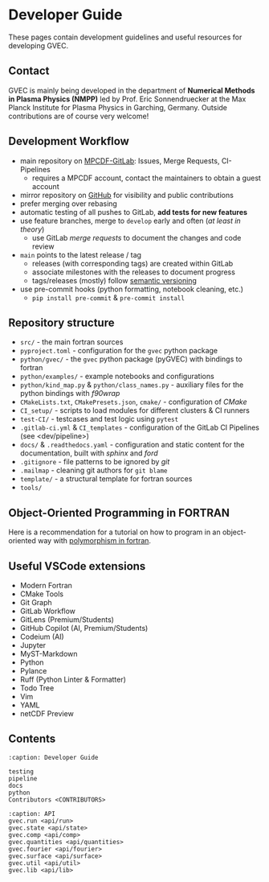 # Developer Guide

These pages contain development guidelines and useful resources for developing GVEC.

## Contact

GVEC is mainly being developed in the department of **Numerical Methods in Plasma Physics (NMPP)**
led by Prof. Eric Sonnendruecker at the Max Planck Institute for Plasma Physics
in Garching, Germany. Outside contributions are of course very welcome!

<!-- Other Topics -->

## Development Workflow

* main repository on [MPCDF-GitLab](https://gitlab.mpcdf.mpg.de/gvec-group/gvec): Issues, Merge Requests, CI-Pipelines
    * requires a MPCDF account, contact the maintainers to obtain a guest account
* mirror repository on [GitHub](https://github.com/gvec-group/gvec) for visibility and public contributions
* prefer merging over rebasing
* automatic testing of all pushes to GitLab, **add tests for new features**
* use feature branches, merge to `develop` early and often (*at least in theory*)
    * use GitLab *merge requests* to document the changes and code review
* `main` points to the latest release / tag
    * releases (with corresponding tags) are created within GitLab
    * associate milestones with the releases to document progress
    * tags/releases (mostly) follow [semantic versioning](https://semver.org/)
* use pre-commit hooks (python formatting, notebook cleaning, etc.)
    * `pip install pre-commit` & `pre-commit install`

## Repository structure

* `src/` - the main fortran sources
* `pyproject.toml` - configuration for the `gvec` python package
* `python/gvec/` - the `gvec` python package (pyGVEC) with bindings to fortran
* `python/examples/` - example notebooks and configurations
* `python/kind_map.py` & `python/class_names.py` - auxiliary files for the python bindings with *f90wrap*
* `CMakeLists.txt`, `CMakePresets.json`, `cmake/` - configuration of *CMake*
* `CI_setup/` - scripts to load modules for different clusters & CI runners
* `test-CI/` - testcases and test logic using `pytest`
* `.gitlab-ci.yml` & `CI_templates` - configuration of the GitLab CI Pipelines (see <dev/pipeline>)
* `docs/` & `.readthedocs.yaml` - configuration and static content for the documentation, built with *sphinx* and *ford*
* `.gitignore` - file patterns to be ignored by *git*
* `.mailmap` - cleaning git authors for `git blame`
* `template/` - a structural template for fortran sources
* `tools/`

## Object-Oriented Programming in FORTRAN

Here is a recommendation for a tutorial on how to program in an object-oriented way
with [polymorphism in fortran](https://gist.github.com/n-s-k/522f2669979ed6d0582b8e80cf6c95fd).

## Useful VSCode extensions

* Modern Fortran
* CMake Tools
* Git Graph
* GitLab Workflow
* GitLens (Premium/Students)
* GitHub Copilot (AI, Premium/Students)
* Codeium (AI)
* Jupyter
* MyST-Markdown
* Python
* Pylance
* Ruff (Python Linter & Formatter)
* Todo Tree
* Vim
* YAML
* netCDF Preview

## Contents

<!-- TOC -->

```{toctree}
:caption: Developer Guide

testing
pipeline
docs
python
Contributors <CONTRIBUTORS>
```

```{toctree}
:caption: API
gvec.run <api/run>
gvec.state <api/state>
gvec.comp <api/comp>
gvec.quantities <api/quantities>
gvec.fourier <api/fourier>
gvec.surface <api/surface>
gvec.util <api/util>
gvec.lib <api/lib>
```
